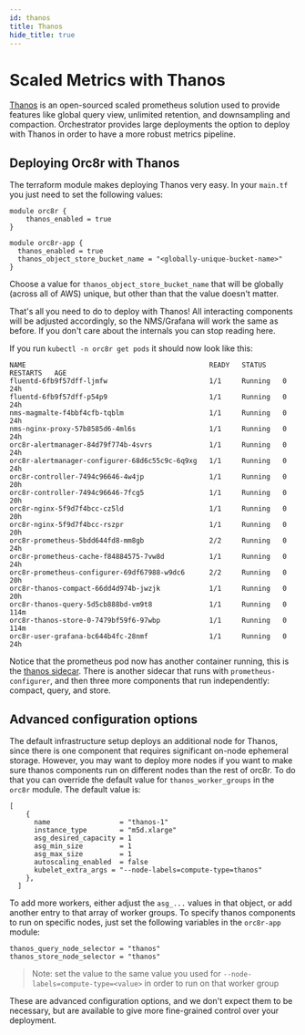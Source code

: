 ```yaml
---
id: thanos
title: Thanos
hide_title: true
---
```


# Scaled Metrics with Thanos

[Thanos](https://thanos.io/) is an open-sourced scaled prometheus solution used
to provide features like global query view, unlimited retention, and downsampling
and compaction. Orchestrator provides large deployments the option to deploy
with Thanos in order to have a more robust metrics pipeline.

## Deploying Orc8r with Thanos

The terraform module makes deploying Thanos very easy. In your `main.tf` you 
just need to set the following values: 

```
module orc8r {
    thanos_enabled = true
}

module orc8r-app {
  thanos_enabled = true
  thanos_object_store_bucket_name = "<globally-unique-bucket-name>"
}
```

Choose a value for `thanos_object_store_bucket_name` that will be globally 
(across all of AWS) unique, but other than that the value doesn't matter.

That's all you need to do to deploy with Thanos! All interacting components 
will be adjusted accordingly, so the NMS/Grafana will work the same as before.
If you don't care about the internals you can stop reading here.

If you run `kubectl -n orc8r get pods` it should now look like this:
```
NAME                                             READY   STATUS    RESTARTS   AGE
fluentd-6fb9f57dff-ljmfw                         1/1     Running   0          24h
fluentd-6fb9f57dff-p54p9                         1/1     Running   0          24h
nms-magmalte-f4bbf4cfb-tqblm                     1/1     Running   0          24h
nms-nginx-proxy-57b8585d6-4ml6s                  1/1     Running   0          24h
orc8r-alertmanager-84d79f774b-4svrs              1/1     Running   0          24h
orc8r-alertmanager-configurer-68d6c55c9c-6q9xg   1/1     Running   0          24h
orc8r-controller-7494c96646-4w4jp                1/1     Running   0          20h
orc8r-controller-7494c96646-7fcg5                1/1     Running   0          20h
orc8r-nginx-5f9d7f4bcc-cz5ld                     1/1     Running   0          20h
orc8r-nginx-5f9d7f4bcc-rszpr                     1/1     Running   0          20h
orc8r-prometheus-5bdd644fd8-mm8gb                2/2     Running   0          24h
orc8r-prometheus-cache-f84884575-7vw8d           1/1     Running   0          24h
orc8r-prometheus-configurer-69df67988-w9dc6      2/2     Running   0          20h
orc8r-thanos-compact-66dd4d974b-jwzjk            1/1     Running   0          20h
orc8r-thanos-query-5d5cb888bd-vm9t8              1/1     Running   0          114m
orc8r-thanos-store-0-7479bf59f6-97wbp            1/1     Running   0          114m
orc8r-user-grafana-bc644b4fc-28nmf               1/1     Running   0          24h
```

Notice that the prometheus pod now has another container running, this is the
[thanos sidecar](https://thanos.io/v0.17/components/sidecar.md/). There is another
sidecar that runs with `prometheus-configurer`, and then three more components
that run independently: compact, query, and store.

## Advanced configuration options

The default infrastructure setup deploys an additional node for Thanos, since
there is one component that requires significant on-node ephemeral storage. 
However, you may want to deploy more nodes if you want to make sure thanos
components run on different nodes than the rest of orc8r. To do that you can 
override the default value for `thanos_worker_groups` in the `orc8r` module.
The default value is:
```
[
    {
      name                 = "thanos-1"
      instance_type        = "m5d.xlarge"
      asg_desired_capacity = 1
      asg_min_size         = 1
      asg_max_size         = 1
      autoscaling_enabled  = false
      kubelet_extra_args = "--node-labels=compute-type=thanos"
    },
  ]
```

To add more workers, either adjust the `asg_...` values in that object, or add
another entry to that array of worker groups. To specify thanos components to 
run on specific nodes, just set the following variables in the `orc8r-app` module:
```
thanos_query_node_selector = "thanos"
thanos_store_node_selector = "thanos"
```
> Note: set the value to the same value you used for `--node-labels=compute-type=<value>`
> in order to run on that worker group

These are advanced configuration options, and we don't expect them to be necessary,
but are available to give more fine-grained control over your deployment.

